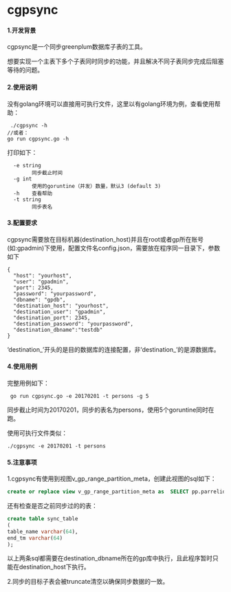 # cgpsync

#### 1.开发背景
cgpsync是一个同步greenplum数据库子表的工具。

想要实现一个主表下多个子表同时同步的功能，并且解决不同子表同步完成后阻塞等待的问题。


#### 2.使用说明
没有golang环境可以直接用可执行文件，这里以有golang环境为例，查看使用帮助：
```
 ./cgpsync -h
//或者：
go run cgpsync.go -h
```
打印如下：
```
  -e string
        同步截止时间
  -g int
        使用的goruntine（并发）数量，默认3 (default 3)
  -h    查看帮助
  -t string
        同步表名
```

#### 3.配置要求

cgpsync需要放在目标机器(destination_host)并且在root或者gp所在账号(如:gpadmin)下使用，配置文件名config.json，需要放在程序同一目录下，参数如下
```
{
  "host": "yourhost",
  "user": "gpadmin",
  "port": 2345,
  "password": "yourpassword",
  "dbname": "gpdb",
  "destination_host": "yourhost",
  "destination_user": "gpadmin",
  "destination_port": 2345,
  "destination_password": "yourpassword",
  "destination_dbname":"testdb"
}
```
‘destination_’开头的是目的数据库的连接配置，非‘destination_’的是源数据库。

#### 4.使用用例
完整用例如下：
```
 go run cgpsync.go -e 20170201 -t persons -g 5
 ```

同步截止时间为20170201，同步的表名为persons，使用5个goruntine同时在跑。

使用可执行文件类似：
```
./cgpsync -e 20170201 -t persons
```

#### 5.注意事项
1.cgpsync有使用到视图v_gp_range_partition_meta，创建此视图的sql如下：
```sql
create or replace view v_gp_range_partition_meta as  SELECT pp.parrelid::regclass table_name,pr1.parchildrelid::regclass child_tbl_name,pr1.parname as partition_name,pr1.parruleord as partitionposition,translate(pg_get_expr(pr1.parrangestart,pr1.parchildrelid),'-'':date character varying bpchar numeric double percision timestamp without time zone','') as partitionrangestart,translate(pg_get_expr(pr1.parrangeend,pr1.parchildrelid),'-'':date character varying bpchar numeric double percision timestamp without time zone','') as partitionrangeend,substring(parrangeend,'consttype ([0-9]+)')::integer::regtype rangetype FROM  pg_partition pp, pg_partition_rule pr1 where pp.paristemplate = false and pr1.paroid=pp.oid and pp.parkind = 'r';
```
还有检查是否之前同步过的的表：
```sql
create table sync_table
(
table_name varchar(64),
end_tm varchar(64)
);
```
以上两条sql都需要在destination_dbname所在的gp库中执行，且此程序暂时只能在destination_host下执行。

2.同步的目标子表会被truncate清空以确保同步数据的一致。
